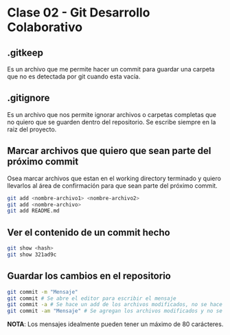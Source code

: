 # Clase 02 - Git Desarrollo Colaborativo

## .gitkeep 
Es un archivo que me permite hacer un commit para guardar una carpeta que no es detectada por git cuando esta vacía.

## .gitignore
Es un archivo que nos permite ignorar archivos o carpetas completas que no quiero que se guarden dentro del repositorio.
Se escribe siempre en la raiz del proyecto.

## Marcar archivos que quiero que sean parte del próximo commit
Osea marcar archivos que estan en el working directory terminado y quiero llevarlos al área de confirmación para que sean parte del próximo commit.

```sh 
git add <nombre-archivo1> <nombre-archivo2>
git add <nombre-archivo>
git add README.md
```

## Ver el contenido de un commit hecho

```sh
git show <hash>
git show 321ad9c
```

## Guardar los cambios en el repositorio 

```sh 
git commit -m "Mensaje"
git commit # Se abre el editor para escribir el mensaje
git commit -a # Se hace un add de los archivos modificados, no se hace un add de los archivos untracked y se abre el editor para escribir el mensaje
git commit -am "Mensaje" # Se agregan los archivos modificados y no se abre el editor para escribir el mensaje
```

**NOTA**: Los mensajes idealmente pueden tener un máximo de 80 carácteres.

